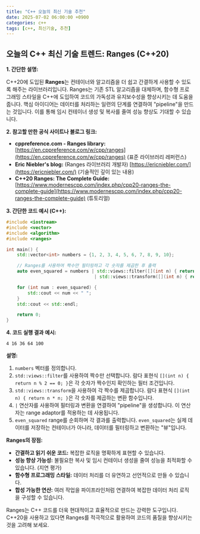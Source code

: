 ```yaml
---
title: "C++ 오늘의 최신 기술 추천"
date: 2025-07-02 06:00:00 +0900
categories: c++
tags: [c++, 최신기술, 추천]
---
```


## 오늘의 C++ 최신 기술 트렌드: **Ranges (C++20)**

**1. 간단한 설명:**

C++20에 도입된 **Ranges**는 컨테이너와 알고리즘을 더 쉽고 간결하게 사용할 수 있도록 해주는 라이브러리입니다. Ranges는 기존 STL 알고리즘을 대체하며, 함수형 프로그래밍 스타일을 C++에 도입하여 코드의 가독성과 유지보수성을 향상시키는 데 도움을 줍니다. 핵심 아이디어는 데이터를 처리하는 일련의 단계를 연결하여 "pipeline"을 만드는 것입니다. 이를 통해 임시 컨테이너 생성 및 복사를 줄여 성능 향상도 기대할 수 있습니다.

**2. 참고할 만한 공식 사이트나 블로그 링크:**

*   **cppreference.com - Ranges library:** [https://en.cppreference.com/w/cpp/ranges](https://en.cppreference.com/w/cpp/ranges) (표준 라이브러리 레퍼런스)
*   **Eric Niebler's blog:** (Ranges 라이브러리 개발자) [https://ericniebler.com/](https://ericniebler.com/) (기술적인 깊이 있는 내용)
*   **C++20 Ranges: The Complete Guide:** [https://www.modernescpp.com/index.php/cpp20-ranges-the-complete-guide](https://www.modernescpp.com/index.php/cpp20-ranges-the-complete-guide) (튜토리얼)

**3. 간단한 코드 예시 (C++):**

```cpp
#include <iostream>
#include <vector>
#include <algorithm>
#include <ranges>

int main() {
    std::vector<int> numbers = {1, 2, 3, 4, 5, 6, 7, 8, 9, 10};

    // Ranges를 사용하여 짝수만 필터링하고 각 숫자를 제곱한 후 출력
    auto even_squared = numbers | std::views::filter([](int n) { return n % 2 == 0; })
                                 | std::views::transform([](int n) { return n * n; });

    for (int num : even_squared) {
        std::cout << num << " ";
    }
    std::cout << std::endl;

    return 0;
}
```

**4. 코드 실행 결과 예시:**

```
4 16 36 64 100
```

**설명:**

1.  `numbers` 벡터를 정의합니다.
2.  `std::views::filter`를 사용하여 짝수만 선택합니다. 람다 표현식 `[](int n) { return n % 2 == 0; }`은 각 숫자가 짝수인지 확인하는 필터 조건입니다.
3.  `std::views::transform`을 사용하여 각 짝수를 제곱합니다. 람다 표현식 `[](int n) { return n * n; }`은 각 숫자를 제곱하는 변환 함수입니다.
4.  `|` 연산자를 사용하여 필터링과 변환을 연결하여 "pipeline"을 생성합니다.  이 연산자는 range adaptor를 적용하는 데 사용됩니다.
5.  `even_squared` range를 순회하며 각 결과를 출력합니다.  `even_squared`는 실제 데이터를 저장하는 컨테이너가 아니라, 데이터를 필터링하고 변환하는 "뷰"입니다.

**Ranges의 장점:**

*   **간결하고 읽기 쉬운 코드:** 복잡한 로직을 명확하게 표현할 수 있습니다.
*   **성능 향상 가능성:** 불필요한 복사 및 임시 컨테이너 생성을 줄여 성능을 최적화할 수 있습니다. (지연 평가)
*   **함수형 프로그래밍 스타일:** 데이터 처리를 더 유연하고 선언적으로 만들 수 있습니다.
*   **합성 가능한 연산:** 여러 작업을 파이프라인처럼 연결하여 복잡한 데이터 처리 로직을 구성할 수 있습니다.

Ranges는 C++ 코드를 더욱 현대적이고 효율적으로 만드는 강력한 도구입니다. C++20을 사용하고 있다면 Ranges를 적극적으로 활용하여 코드의 품질을 향상시키는 것을 고려해 보세요.

